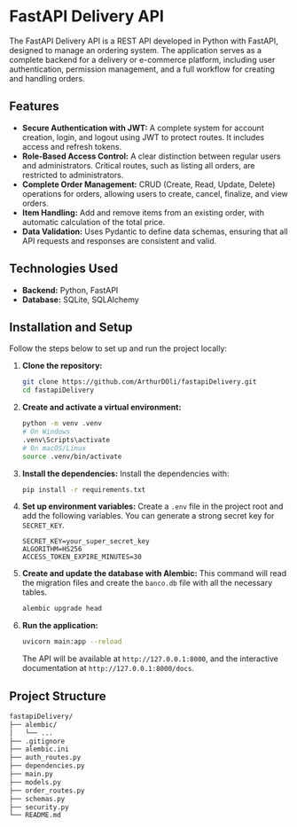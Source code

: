 # FastAPI Delivery API

The FastAPI Delivery API is a REST API developed in Python with FastAPI, designed to manage an ordering system. The application serves as a complete backend for a delivery or e-commerce platform, including user authentication, permission management, and a full workflow for creating and handling orders.

## Features

- **Secure Authentication with JWT:** A complete system for account creation, login, and logout using JWT to protect routes. It includes access and refresh tokens.
- **Role-Based Access Control:** A clear distinction between regular users and administrators. Critical routes, such as listing all orders, are restricted to administrators.
- **Complete Order Management:** CRUD (Create, Read, Update, Delete) operations for orders, allowing users to create, cancel, finalize, and view orders.
- **Item Handling:** Add and remove items from an existing order, with automatic calculation of the total price.
- **Data Validation:** Uses Pydantic to define data schemas, ensuring that all API requests and responses are consistent and valid.

## Technologies Used

- **Backend:** Python, FastAPI
- **Database:** SQLite, SQLAlchemy

## Installation and Setup

Follow the steps below to set up and run the project locally:

1.  **Clone the repository:**

    ```bash
    git clone https://github.com/ArthurDOli/fastapiDelivery.git
    cd fastapiDelivery
    ```

2.  **Create and activate a virtual environment:**

    ```bash
    python -m venv .venv
    # On Windows
    .venv\Scripts\activate
    # On macOS/Linux
    source .venv/bin/activate
    ```

3.  **Install the dependencies:**
    Install the dependencies with:

    ```bash
    pip install -r requirements.txt
    ```

4.  **Set up environment variables:**
    Create a `.env` file in the project root and add the following variables. You can generate a strong secret key for `SECRET_KEY`.

    ```
    SECRET_KEY=your_super_secret_key
    ALGORITHM=HS256
    ACCESS_TOKEN_EXPIRE_MINUTES=30
    ```

5.  **Create and update the database with Alembic:**
    This command will read the migration files and create the `banco.db` file with all the necessary tables.

    ```bash
    alembic upgrade head
    ```

6.  **Run the application:**
    ```bash
    uvicorn main:app --reload
    ```
    The API will be available at `http://127.0.0.1:8000`, and the interactive documentation at `http://127.0.0.1:8000/docs`.

## Project Structure

```bash
fastapiDelivery/
├── alembic/
│   └── ...
├── .gitignore
├── alembic.ini
├── auth_routes.py
├── dependencies.py
├── main.py
├── models.py
├── order_routes.py
├── schemas.py
├── security.py
└── README.md
```
